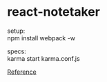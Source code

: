 # react-notetaker

setup:  
npm install
webpack -w

specs:  
karma start karma.conf.js

[Reference](http://nicolasgallagher.com/how-to-test-react-components-karma-webpack/)
